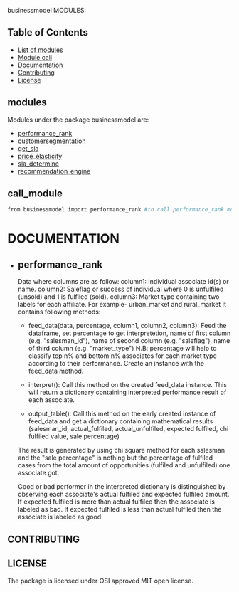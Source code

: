 businessmodel MODULES:

## Table of Contents

- [List of modules](#modules)
- [Module call](#call_module)
- [Documentation](#documentation)
- [Contributing](#contributing)
- [License](#license)

## modules
Modules under the package businessmodel are:
- [performance_rank](#performance_rank)
- [customersegmentation](#customer_segmentation)
- [get_sla](#get_sla)
- [price_elasticity](#price_elasticity)
- [sla_determine](#sla_determine)
- [recommendation_engine](#recommendation_engine)
## call_module

```bash
from businessmodel import performance_rank #to call performance_rank module
```

# DOCUMENTATION
- ## performance_rank
    Data where columns are as follow:
    column1: Individual associate id(s) or name.
    column2: Saleflag or success of individual where 0 is unfulfiled (unsold) and 1 is fulfiled (sold).
    column3: Market type containing two labels for each affiliate. For example- urban_market and rural_market 
    It contains following methods:
    - feed_data(data, percentage, column1, column2, column3): Feed the dataframe, set percentage to get interpretetion, name of first column (e.g. "salesman_id"), name of second column (e.g. "saleflag"), name of third column (e.g. "market_type")
    N.B: percentage will help to classify top n% and bottom n% associates for each market type according to their performance. Create an instance with the feed_data method.
    
    - interpret(): Call this method on the created feed_data instance. This will return a dictionary containing interpreted performance result of each associate.

    - output_table(): Call this method on the early created instance of feed_data and get a dictionary containing mathematical results (salesman_id, actual_fulfiled, actual_unfulfiled, expected fulfiled, chi fulfiled value, sale percentage)

    The result is generated by using chi square method for each salesman and the "sale percentage" is nothing but the percentage of fulfiled cases from the total amount of opportunities (fulfiled and unfulfiled) one associate got.

    Good or bad performer in the interpreted dictionary is distinguished by observing each associate's actual fulfiled and expected fulfiled amount.
    If expected fulfiled is more than actual fulfiled then the associate is labeled as bad.
    If expected fulfiled is less than actual fulfiled then the associate is labeled as good.



## CONTRIBUTING


## LICENSE
The package is licensed under OSI approved MIT open license.
